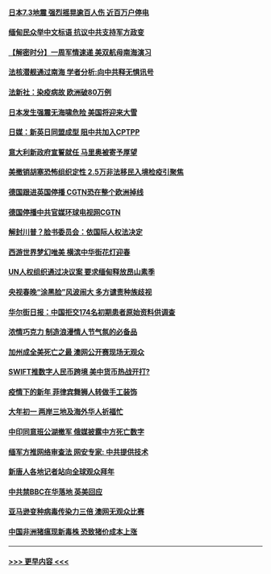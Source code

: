 #### [日本7.3地震 强烈摇晃逾百人伤 近百万户停电](../pages/prog202/a103053408.md?t=02141351) 
#### [缅甸民众举中文标语 抗议中共支持军方政变](../pages/prog202/a103054049.md?t=02141351) 
#### [【解密时分】一周军情速递 美双航母南海演习](../pages/prog202/a103054079.md?t=02141351) 
#### [法核潜舰通过南海 学者分析:向中共释无惧讯号](../pages/prog202/a103054051.md?t=02141351) 
#### [法新社：染疫病故 欧洲破80万例](../pages/prog202/a103054037.md?t=02141351) 
#### [日本发生强震无海啸危险 美国将迎来大雪](../pages/prog202/a103053916.md?t=02141351) 
#### [日媒：新英日同盟成型 阻中共加入CPTPP](../pages/prog202/a103053868.md?t=02141351) 
#### [意大利新政府宣誓就任 马里奥被寄予厚望](../pages/prog202/a103053894.md?t=02141351) 
#### [美撤销胡塞恐怖组织定性 2.5万非法移民入境检疫引聚焦](../pages/prog202/a103053880.md?t=02141351) 
#### [德国跟进英国停播 CGTN恐在整个欧洲掉线](../pages/prog202/a103053820.md?t=02141351) 
#### [德国停播中共官媒环球电视网CGTN](../pages/prog202/a103053742.md?t=02141351) 
#### [解封川普？脸书委员会：依国际人权法决定](../pages/prog202/a103053732.md?t=02141351) 
#### [西游世界梦幻唯美 横滨中华街花灯迎春](../pages/prog202/a103053699.md?t=02141351) 
#### [UN人权组织通过决议案 要求缅甸释放昂山素季](../pages/prog202/a103053392.md?t=02141351) 
#### [央视春晚“涂黑脸”风波闹大 多方谴责种族歧视](../pages/prog202/a103053374.md?t=02141351) 
#### [华尔街日报：中国拒交174名初期患者原始资料供调查](../pages/prog202/a103053248.md?t=02141351) 
#### [浓情巧克力 制造浪漫情人节气氛的必备品](../pages/prog202/a103053135.md?t=02141351) 
#### [加州成全美死亡之最 澳网公开赛现场无观众](../pages/prog202/a103053144.md?t=02141351) 
#### [SWIFT推数字人民币跨境 美中货币热战开打?](../pages/prog202/a103053106.md?t=02141351) 
#### [疫情下的新年 菲律宾舞狮人转做手工装饰](../pages/prog202/a103053131.md?t=02141351) 
#### [大年初一 两岸三地及海外华人祈福忙](../pages/prog202/a103053148.md?t=02141351) 
#### [中印同意班公湖撤军 俄媒披露中方死亡数字](../pages/prog202/a103053091.md?t=02141351) 
#### [缅军方推网络审查法 网安专家: 中共提供技术](../pages/prog202/a103052995.md?t=02141351) 
#### [新唐人各地记者站向全球观众拜年](../pages/prog202/a103053010.md?t=02141351) 
#### [中共禁BBC在华落地 英美回应](../pages/prog202/a103053014.md?t=02141351) 
#### [亚马逊变种病毒传染力三倍 澳网无观众比赛](../pages/prog202/a103053003.md?t=02141351) 
#### [中国非洲猪瘟现新毒株 恐致猪价成本上涨](../pages/prog202/a103052990.md?t=02141351) 

----
#### [ >>> 更早内容 <<< ](../indexes/prog202-earlier.md)
